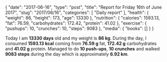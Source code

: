 {
    "date": "2017-06-16",
    "type": "post",
    "title": "Report for Friday 16th of June 2017",
    "slug": "2017\/06\/16",
    "categories": [
        "Daily report"
    ],
    "health": {
        "weight": 86,
        "height": 173,
        "age": 13330
    },
    "nutrition": {
        "calories": 1593.13,
        "fat": 76.59,
        "carbohydrates": 172.42,
        "protein": 41.02
    },
    "exercise": {
        "pushups": 10,
        "crunches": 10,
        "steps": 9083
    },
    "media": {
        "books": []
    }
}

Today I am <strong>13330 days</strong> old and my weight is <strong>86 kg</strong>. During the day, I consumed <strong>1593.13 kcal</strong> coming from <strong>76.59 g</strong> fat, <strong>172.42 g</strong> carbohydrates and <strong>41.02 g</strong> protein. Managed to do <strong>10 push-ups</strong>, <strong>10 crunches</strong> and walked <strong>9083 steps</strong> during the day which is approximately <strong>6.92 km</strong>.